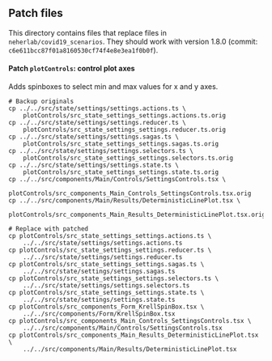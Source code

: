 ## Patch files
This directory contains files that replace files in `neherlab/covid19_scenarios`.
They should work with version 1.8.0 (commit: `c6e611bcc87f01a8160530cf74f4e8e3ea1f0b0f`).

#### Patch `plotControls`: control plot axes 

Adds spinboxes to select min and max values for x and y axes.

	# Backup originals
	cp ../../src/state/settings/settings.actions.ts \
		plotControls/src_state_settings_settings.actions.ts.orig
	cp ../../src/state/settings/settings.reducer.ts \
		plotControls/src_state_settings_settings.reducer.ts.orig
	cp ../../src/state/settings/settings.sagas.ts \
		plotControls/src_state_settings_settings.sagas.ts.orig
	cp ../../src/state/settings/settings.selectors.ts \
		plotControls/src_state_settings_settings.selectors.ts.orig
	cp ../../src/state/settings/settings.state.ts \
		plotControls/src_state_settings_settings.state.ts.orig
	cp ../../src/components/Main/Controls/SettingsControls.tsx \
		plotControls/src_components_Main_Controls_SettingsControls.tsx.orig
	cp ../../src/components/Main/Results/DeterministicLinePlot.tsx \
		plotControls/src_components_Main_Results_DeterministicLinePlot.tsx.orig

	# Replace with patched
	cp plotControls/src_state_settings_settings.actions.ts \ 
		../../src/state/settings/settings.actions.ts
	cp plotControls/src_state_settings_settings.reducer.ts \
		../../src/state/settings/settings.reducer.ts
	cp plotControls/src_state_settings_settings.sagas.ts \
		../../src/state/settings/settings.sagas.ts
	cp plotControls/src_state_settings_settings.selectors.ts \
		../../src/state/settings/settings.selectors.ts
	cp plotControls/src_state_settings_settings.state.ts \
		../../src/state/settings/settings.state.ts
	cp plotControls/src_components_Form_KrellSpinBox.tsx \
		../../src/components/Form/KrellSpinBox.tsx
	cp plotControls/src_components_Main_Controls_SettingsControls.tsx \
		../../src/components/Main/Controls/SettingsControls.tsx
	cp plotControls/src_components_Main_Results_DeterministicLinePlot.tsx \
		../../src/components/Main/Results/DeterministicLinePlot.tsx


